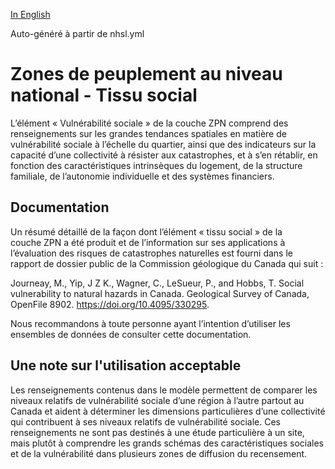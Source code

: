 [In English](https://github.com/OpenDRR/national-human-settlement/blob/main/social-fabric/README.md)

Auto-généré à partir de nhsl.yml

# Zones de peuplement au niveau national - Tissu social

L’élément « Vulnérabilité sociale » de la couche ZPN comprend des renseignements sur les grandes tendances spatiales en matière de vulnérabilité sociale à l’échelle du quartier, ainsi que des indicateurs sur la capacité d’une collectivité à résister aux catastrophes, et à s’en rétablir, en fonction des caractéristiques intrinsèques du logement, de la structure familiale, de l’autonomie individuelle et des systèmes financiers.   

## Documentation

Un résumé détaillé de la façon dont l’élément « tissu social » de la couche ZPN a été produit et de l’information sur ses applications à l’évaluation des risques de catastrophes naturelles est fourni dans le rapport de dossier public de la Commission géologique du Canada qui suit : 

Journeay, M., Yip, J Z K., Wagner, C., LeSueur, P., and Hobbs, T. Social vulnerability to natural hazards in Canada. Geological Survey of Canada, OpenFile 8902. https://doi.org/10.4095/330295. 

Nous recommandons à toute personne ayant l’intention d’utiliser les ensembles de données de consulter cette documentation.

## Une note sur l'utilisation acceptable

Les renseignements contenus dans le modèle permettent de comparer les niveaux relatifs de vulnérabilité sociale d’une région à l’autre partout au Canada et aident à déterminer les dimensions particulières d’une collectivité qui contribuent à ses niveaux relatifs de vulnérabilité sociale. Ces renseignements ne sont pas destinés à une étude particulière à un site, mais plutôt à comprendre les grands schémas des caractéristiques sociales et de la vulnérabilité dans plusieurs zones de diffusion du recensement.
